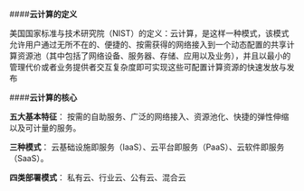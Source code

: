 ####**云计算的定义**

美国国家标准与技术研究院（NIST）的定义：云计算，是这样一种模式，该模式允许用户通过无所不在的、便捷的、按需获得的网络接入到一个动态配置的共享计算资源池（其中包括了网络设备、服务器、存储、应用以及业务），并且以最小的管理代价或者业务提供者交互复杂度即可实现这些可配置计算资源的快速发放与发布

####**云计算的核心**

**五大基本特征**：
按需的自助服务、广泛的网络接入、资源池化、快捷的弹性伸缩以及可计量的服务。

**三种模式**：
云基础设施即服务（IaaS）、云平台即服务（PaaS）、云软件即服务（SaaS）。

**四类部署模式**：
私有云、行业云、公有云、混合云

